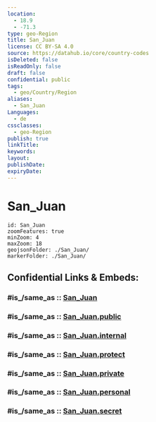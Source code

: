 ```yaml
---
location:
  - 18.9
  - -71.3
type: geo-Region
title: San_Juan
license: CC BY-SA 4.0
source: https://datahub.io/core/country-codes
isDeleted: false
isReadOnly: false
draft: false
confidential: public
tags:
  - geo/Country/Region
aliases:
  - San_Juan
Languages:
  - de
cssclasses:
  - geo-Region
publish: true
linkTitle:
keywords:
layout:
publishDate:
expiryDate:
---
```


# San_Juan

```leaflet
id: San_Juan
zoomFeatures: true 
minZoom: 4 
maxZoom: 18
geojsonFolder: ./San_Juan/
markerFolder: ./San_Juan/
```


## Confidential Links & Embeds: 

### #is_/same_as :: [San_Juan](/_Standards/Earth/Continent/America~Caribbean/Dominican_Rep/provinces~Dominican_Rep/San_Juan.md) 

### #is_/same_as :: [San_Juan.public](/_public/Earth/Continent/America~Caribbean/Dominican_Rep/provinces~Dominican_Rep/San_Juan.public.md) 

### #is_/same_as :: [San_Juan.internal](/_internal/Earth/Continent/America~Caribbean/Dominican_Rep/provinces~Dominican_Rep/San_Juan.internal.md) 

### #is_/same_as :: [San_Juan.protect](/_protect/Earth/Continent/America~Caribbean/Dominican_Rep/provinces~Dominican_Rep/San_Juan.protect.md) 

### #is_/same_as :: [San_Juan.private](/_private/Earth/Continent/America~Caribbean/Dominican_Rep/provinces~Dominican_Rep/San_Juan.private.md) 

### #is_/same_as :: [San_Juan.personal](/_personal/Earth/Continent/America~Caribbean/Dominican_Rep/provinces~Dominican_Rep/San_Juan.personal.md) 

### #is_/same_as :: [San_Juan.secret](/_secret/Earth/Continent/America~Caribbean/Dominican_Rep/provinces~Dominican_Rep/San_Juan.secret.md)

